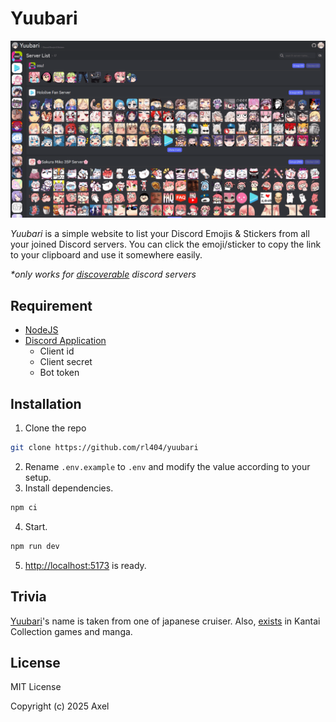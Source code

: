 # Yuubari

<p align="center">
    <img src="https://raw.githubusercontent.com/rl404/yuubari/master/static/home.png">
</p>

_Yuubari_ is a simple website to list your Discord Emojis & Stickers from all your joined Discord servers.
You can click the emoji/sticker to copy the link to your clipboard and use it somewhere easily.

_\*only works for [discoverable](https://support.discord.com/hc/en-us/articles/360030843331-Enabling-Server-Discovery) discord servers_

## Requirement

- [NodeJS](https://nodejs.org/)
- [Discord Application](https://discord.com/developers/applications)
  - Client id
  - Client secret
  - Bot token

## Installation

1. Clone the repo

```sh
git clone https://github.com/rl404/yuubari
```

2. Rename `.env.example` to `.env` and modify the value according to your setup.
3. Install dependencies.

```sh
npm ci
```

4. Start.

```sh
npm run dev
```

5. [http://localhost:5173](http://localhost:5173) is ready.

## Trivia

[Yuubari](https://en.wikipedia.org/wiki/Japanese_cruiser_Y%C5%ABbari)'s name is taken from one of japanese cruiser.
Also, [exists](https://en.kancollewiki.net/Yuubari) in Kantai Collection games and manga.

## License

MIT License

Copyright (c) 2025 Axel
